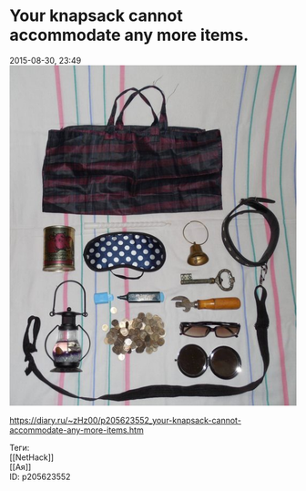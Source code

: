 Your knapsack cannot accommodate any more items.
=================================================

   
 2015-08-30, 23:49   
    [![](pics/NL4L2ZXl.jpg)](https://i.imgur.com/NL4L2ZX.jpg)     
    
 <https://diary.ru/~zHz00/p205623552_your-knapsack-cannot-accommodate-any-more-items.htm>   
   
 Теги:   
 [[NetHack]]   
 [[Ая]]   
 ID: p205623552